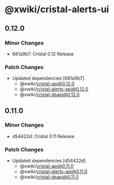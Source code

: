 # @xwiki/cristal-alerts-ui

## 0.12.0

### Minor Changes

- 681a9b7: Cristal 0.12 Release

### Patch Changes

- Updated dependencies [681a9b7]
  - @xwiki/cristal-api@0.12.0
  - @xwiki/cristal-alerts-api@0.12.0
  - @xwiki/cristal-dsapi@0.12.0

## 0.11.0

### Minor Changes

- d54422d: Cristal 0.11 Release

### Patch Changes

- Updated dependencies [d54422d]
  - @xwiki/cristal-api@0.11.0
  - @xwiki/cristal-alerts-api@0.11.0
  - @xwiki/cristal-dsapi@0.11.0
